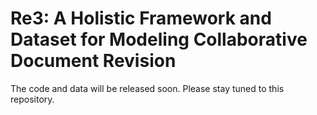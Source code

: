 # Re3: A Holistic Framework and Dataset for Modeling Collaborative Document Revision
The code and data will be released soon. Please stay tuned to this repository. 
